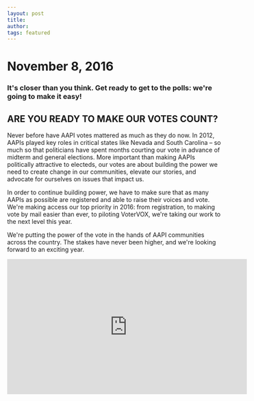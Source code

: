 ```yaml
---
layout: post
title: 
author: 
tags: featured
---
```


# November 8, 2016

### It's closer than you think. Get ready to get to the polls: we're going to make it easy!

## ARE YOU READY TO MAKE OUR VOTES COUNT?

Never before have AAPI votes mattered as much as they do now. In 2012, AAPIs played key roles in critical states like Nevada and South Carolina – so much so that politicians have spent months courting our vote in advance of midterm and general elections. More important than making AAPIs politically attractive to electeds, our votes are about building the power we need to create change in our communities, elevate our stories, and advocate for ourselves on issues that impact us.

In order to continue building power, we have to make sure that as many AAPIs as possible are registered and able to raise their voices and vote. We're making access our top priority in 2016: from registration, to making vote by mail easier than ever, to piloting VoterVOX, we're taking our work to the next level this year.

We're putting the power of the vote in the hands of AAPI communities across the country. The stakes have never been higher, and we're looking forward to an exciting year.

<iframe style="border: 0; width: 560px; height: 315px; margin: auto; display: block;" src="https://www.youtube.com/embed/1A0Hxe-aFtM" frameborder="0" allowfullscreen> seamless </iframe> 
